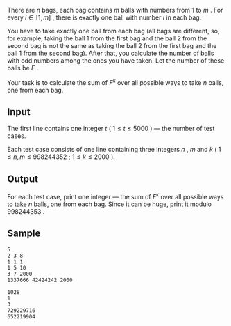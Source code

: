 There are $n$ bags, each bag contains $m$ balls with numbers from $1$ to $m$ . For every $i \in [1, m]$ , there is exactly one ball with number $i$ in each bag.

You have to take exactly one ball from each bag (all bags are different, so, for example, taking the ball $1$ from the first bag and the ball $2$ from the second bag is not the same as taking the ball $2$ from the first bag and the ball $1$ from the second bag). After that, you calculate the number of balls with odd numbers among the ones you have taken. Let the number of these balls be $F$ .

Your task is to calculate the sum of $F^k$ over all possible ways to take $n$ balls, one from each bag.

## Input

The first line contains one integer $t$ ( $1 \le t \le 5000$ ) — the number of test cases.

Each test case consists of one line containing three integers $n$ , $m$ and $k$ ( $1 \le n, m \le 998244352$ ; $1 \le k \le 2000$ ).

## Output

For each test case, print one integer — the sum of $F^k$ over all possible ways to take $n$ balls, one from each bag. Since it can be huge, print it modulo $998244353$ .

## Sample

```input1
5
2 3 8
1 1 1
1 5 10
3 7 2000
1337666 42424242 2000
```

```
1028
1
3
729229716
652219904
```
